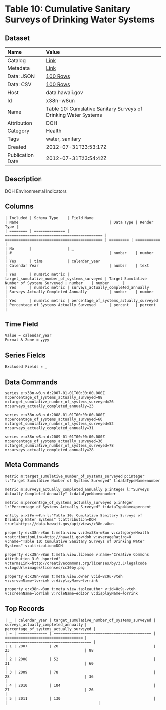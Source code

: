 # Table 10: Cumulative Sanitary Surveys of Drinking Water Systems

## Dataset

| Name | Value |
| :--- | :---- |
| Catalog | [Link](https://catalog.data.gov/dataset/table-10-cumulative-sanitary-surveys-of-drinking-water-systems-21d7f) |
| Metadata | [Link](https://data.hawaii.gov/api/views/x38n-w8un) |
| Data: JSON | [100 Rows](https://data.hawaii.gov/api/views/x38n-w8un/rows.json?max_rows=100) |
| Data: CSV | [100 Rows](https://data.hawaii.gov/api/views/x38n-w8un/rows.csv?max_rows=100) |
| Host | data.hawaii.gov |
| Id | x38n-w8un |
| Name | Table 10: Cumulative Sanitary Surveys of Drinking Water Systems |
| Attribution | DOH |
| Category | Health |
| Tags | water, sanitary |
| Created | 2012-07-31T23:53:17Z |
| Publication Date | 2012-07-31T23:54:42Z |

## Description

DOH Environmental Indicators

## Columns

```ls
| Included | Schema Type    | Field Name                                   | Name                                         | Data Type | Render Type |
| ======== | ============== | ============================================ | ============================================ | ========= | =========== |
| No       |                | _                                            | #                                            | number    | number      |
| Yes      | time           | calendar_year                                | Calendar Year                                | number    | text        |
| Yes      | numeric metric | target_sumulative_number_of_systems_surveyed | Target Sumulative Number of Systems Surveyed | number    | number      |
| Yes      | numeric metric | surveys_actually_completed_annually          | Surveys Actually Completed Annually          | number    | number      |
| Yes      | numeric metric | percentage_of_systems_actually_surveyed      | Percentage of Systems Actually Surveyed      | percent   | percent     |
```

## Time Field

```ls
Value = calendar_year
Format & Zone = yyyy
```

## Series Fields

```ls
Excluded Fields = _
```

## Data Commands

```ls
series e:x38n-w8un d:2007-01-01T00:00:00.000Z m:percentage_of_systems_actually_surveyed=88 m:target_sumulative_number_of_systems_surveyed=26 m:surveys_actually_completed_annually=23

series e:x38n-w8un d:2008-01-01T00:00:00.000Z m:percentage_of_systems_actually_surveyed=60 m:target_sumulative_number_of_systems_surveyed=52 m:surveys_actually_completed_annually=31

series e:x38n-w8un d:2009-01-01T00:00:00.000Z m:percentage_of_systems_actually_surveyed=36 m:target_sumulative_number_of_systems_surveyed=78 m:surveys_actually_completed_annually=28
```

## Meta Commands

```ls
metric m:target_sumulative_number_of_systems_surveyed p:integer l:"Target Sumulative Number of Systems Surveyed" t:dataTypeName=number

metric m:surveys_actually_completed_annually p:integer l:"Surveys Actually Completed Annually" t:dataTypeName=number

metric m:percentage_of_systems_actually_surveyed p:integer l:"Percentage of Systems Actually Surveyed" t:dataTypeName=percent

entity e:x38n-w8un l:"Table 10: Cumulative Sanitary Surveys of Drinking Water Systems" t:attribution=DOH t:url=https://data.hawaii.gov/api/views/x38n-w8un

property e:x38n-w8un t:meta.view v:id=x38n-w8un v:category=Health v:attributionLink=http://hawaii.gov/doh v:averageRating=0 v:name="Table 10: Cumulative Sanitary Surveys of Drinking Water Systems" v:attribution=DOH

property e:x38n-w8un t:meta.view.license v:name="Creative Commons Attribution 3.0 Unported" v:termsLink=http://creativecommons.org/licenses/by/3.0/legalcode v:logoUrl=images/licenses/cc30by.png

property e:x38n-w8un t:meta.view.owner v:id=8c9u-vteh v:screenName=lorrink v:displayName=lorrink

property e:x38n-w8un t:meta.view.tableauthor v:id=8c9u-vteh v:screenName=lorrink v:roleName=editor v:displayName=lorrink
```

## Top Records

```ls
| _ | calendar_year | target_sumulative_number_of_systems_surveyed | surveys_actually_completed_annually | percentage_of_systems_actually_surveyed | 
| = | ============= | ============================================ | =================================== | ======================================= | 
| 1 | 2007          | 26                                           | 23                                  | 88                                      | 
| 2 | 2008          | 52                                           | 31                                  | 60                                      | 
| 3 | 2009          | 78                                           | 28                                  | 36                                      | 
| 4 | 2010          | 104                                          | 27                                  | 26                                      | 
| 5 | 2011          | 130                                          |                                     |                                         | 
```